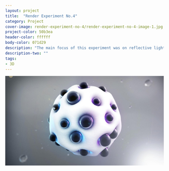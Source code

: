 ```yaml
---
layout: project
title:  "Render Experiment No.4"
category: Project
cover-image: render-experiment-no-4/render-experiment-no-4-image-1.jpg
project-color: 50b3ea
header-color: ffffff
body-color: 071d29
description: "The main focus of this experiment was on reflective lighting. I wanted to see how the lights would interact with materials when bounced off of other surfaces."
description-two: ""
tags:
- 3D
---
```


<section>
<div class="full-column-full no-padding margin-bottom-large"><img src="/img/projects/render-experiment-no-4/render-experiment-no-4-image-1.jpg" /></div>
</section>
